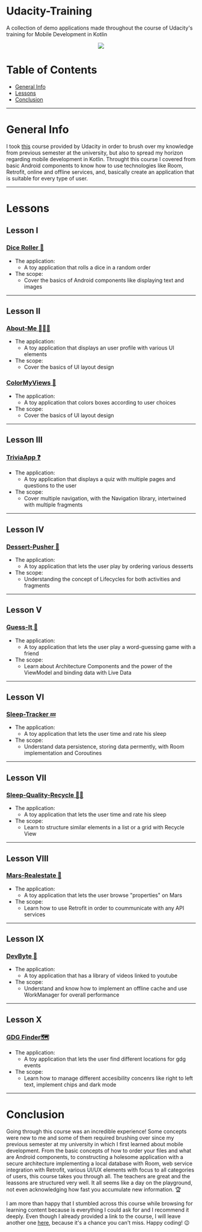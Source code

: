 # Udacity-Training
A collection of demo applications made throughout the course of Udacity's training for Mobile Development in Kotlin
<p align="center"> <img src="https://upload.wikimedia.org/wikipedia/commons/3/3b/Udacity_logo.png"> </p>

# Table of Contents
* [General Info](#general-info)
* [Lessons](#lessons)
* [Conclusion](#conclusion)

---
# General Info
I took [this](https://classroom.udacity.com/courses/ud9012) course provided by Udacity in order to brush over my knowledge from previous semester at the university, but also to spread my horizon regarding mobile development in Kotlin. Throught this course I covered from basic Android components to know how to use technologies like Room, Retrofit, online and offline services, and, basically create an application that is suitable for every type of user.

---
# Lessons

## Lesson I

### [Dice Roller 🎲](https://github.com/AndreiZavo/Dice-Roller)
* The application:
    * A toy application that rolls a dice in a random order
* The scope:
    * Cover the basics of Android components like displaying text and images

---
## Lesson II  

### [About-Me 🙎🏼‍♂️](https://github.com/AndreiZavo/About-Me)
* The application:
    * A toy application that displays an user profile with various UI elements
* The scope:
    * Cover the basics of UI layout design

### [ColorMyViews 🎨](https://github.com/AndreiZavo/ColorMyViews)
* The application:
    * A toy application that colors boxes according to user choices
* The scope:
    * Cover the basics of UI layout design

---
## Lesson III

### [TriviaApp ❓](https://github.com/AndreiZavo/TriviaApp)
* The application:
    * A toy application that displays a quiz with multiple pages and questions to the user
* The scope:
    * Cover multiple navigation, with the Navigation library, intertwined with multiple fragments 

---
## Lesson IV

### [Dessert-Pusher 🍰](https://github.com/AndreiZavo/Dessert-Pusher)
* The application:
    * A toy application that lets the user play by ordering various desserts
* The scope:
    * Understanding the concept of Lifecycles for both activities and fragments


---
## Lesson V

### [Guess-It 🔎](https://github.com/AndreiZavo/Guess-It)
* The application:
    * A toy application that lets the user play a word-guessing game with a friend
* The scope:
    * Learn about Architecture Components and the power of the ViewModel and binding data with Live Data

---
## Lesson VI

### [Sleep-Tracker 💤](https://github.com/AndreiZavo/Sleep-Tracker)
* The application:
    * A toy application that lets the user time and rate his sleep
* The scope:
    * Understand data persistence, storing data permently, with Room implementation and Coroutines

---
## Lesson VII

### [Sleep-Quality-Recycle 🛌🏼](https://github.com/AndreiZavo/Sleep-Quality-Recycle)
* The application:
    * A toy application that lets the user time and rate his sleep
* The scope:
    * Learn to structure similar elements in a list or a grid with Recycle View

---
## Lesson VIII

### [Mars-Realestate 🏡](https://github.com/AndreiZavo/Mars-Realestate)
* The application:
    * A toy application that lets the user browse "properties" on Mars
* The scope:
    * Learn how to use Retrofit in order to coummunicate with any API services

---
## Lesson IX

### [DevByte 🎩](https://github.com/AndreiZavo/DevByte)
* The application:
    * A toy application that has a library of videos linked to youtube
* The scope:
    * Understand and know how to implement an offline cache and use WorkManager for overall performance 

---
## Lesson X 

### [GDG Finder🗺](https://github.com/AndreiZavo/GDG-Finder)
* The application:
    * A toy application that lets the user find different locations for gdg events
* The scope:
    * Learn how to manage different accesibility concenrs like right to left text, implement chips and dark mode 
---
# Conclusion
Going through this course was an incredible experience! Some concepts were new to me and some of them required brushing over since my previous semester at my university in which I first learned about mobile development. From the basic concepts of how to order your files and what are Android components, to constructing a holesome application with a secure architecture implementing a local database with Room, web service integration with Retrofit, various UI/UX elements with focus to all categories of users, this course takes you through all. The teachers are great and the leassons are structured very well. It all seems like a day on the playground, not even acknowledging how fast you accumulate new information. 🏆
<p> I am more than happy that I stumbled across this course while browsing for learning content because is everything I could ask for and I recommend it deeply. Even though I already provided a link to the course, I will leave another one <a href="https://classroom.udacity.com/courses/ud9012">here</a>, because it's a chance you can't miss. Happy coding! 😉 </p>
